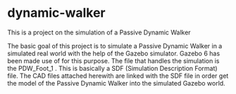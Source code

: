 # dynamic-walker
This is a project on the simulation of a Passive Dynamic Walker

The basic goal of this project is to simulate a Passive Dynamic Walker in a simulated real world with the help of the Gazebo simulator. Gazebo 6 has been made use of for this purpose. The file that handles the simulation is the PDW_Foot_1 . This is basically a SDF (Simulation Description Format) file. The CAD files attached herewith are linked with the SDF file in order get the model of the Passive Dynamic Walker into the simulated Gazebo world.

